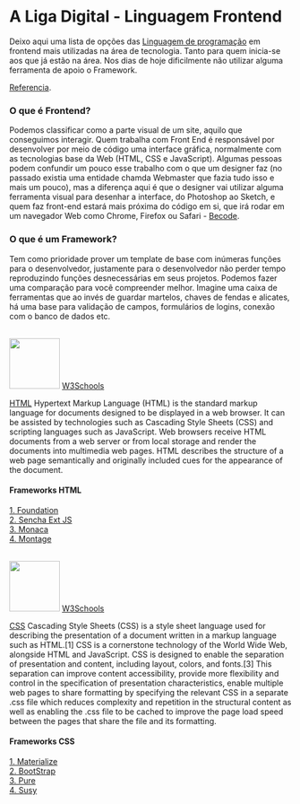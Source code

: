 # A Liga Digital - Linguagem Frontend

Deixo aqui uma lista de opções das [Linguagem de programação](https://pt.wikipedia.org/wiki/Linguagem_de_programa%C3%A7%C3%A3o) em frontend mais utilizadas na área de tecnologia. Tanto para quem inicia-se aos que já estão na área. Nos dias de hoje dificilmente não utilizar alguma ferramenta de apoio o Framework.<p> [Referencia](https://www.alura.com.br/artigos/o-que-e-front-end-e-back-end).

### O que é Frontend?<p>
Podemos classificar como a parte visual de um site, aquilo que conseguimos interagir. Quem trabalha com Front End é responsável por desenvolver por meio de código uma interface gráfica, normalmente com as tecnologias base da Web (HTML, CSS e JavaScript). Algumas pessoas podem confundir um pouco esse trabalho com o que um designer faz (no passado existia uma entidade chamda Webmaster que fazia tudo isso e mais um pouco), mas a diferença aqui é que o designer vai utilizar alguma ferramenta visual para desenhar a interface, do Photoshop ao Sketch, e quem faz front-end estará mais próxima do código em si, que irá rodar em um navegador Web como Chrome, Firefox ou Safari - [Becode](https://becode.com.br/frameworks-front-end-mais-amados-segundo-github/).

### O que é um Framework?
Tem como prioridade prover um template de base com inúmeras funções para o desenvolvedor, justamente para o desenvolvedor não perder tempo reproduzindo funções desnecessárias em seus projetos. Podemos fazer uma comparação para você compreender melhor. Imagine uma caixa de ferramentas que ao invés de guardar martelos, chaves de fendas e alicates, há uma base para validação de campos, formulários de logins, conexão com o banco de dados etc.
 
<br><img height="90" src=https://www.seaicons.com/wp-content/uploads/2015/07/Other-html-5-icon.png /> [W3Schools](https://www.w3schools.com/html/)

[HTML](https://en.wikipedia.org/wiki/HTML) Hypertext Markup Language (HTML) is the standard markup language for documents designed to be displayed in a web browser. It can be assisted by technologies such as Cascading Style Sheets (CSS) and scripting languages such as JavaScript. Web browsers receive HTML documents from a web server or from local storage and render the documents into multimedia web pages. HTML describes the structure of a web page semantically and originally included cues for the appearance of the document.

#### Frameworks HTML

[1. Foundation](https://foundation.zurb.com/)<br>
[2. Sencha Ext JS](https://www.sencha.com/products/extjs/)<br>
[3. Monaca](https://monaca.io/)<br>
[4. Montage](http://montagejs.org/)<br>

<br><img height="90" src=https://cdn.iconscout.com/icon/free/png-512/css-118-569410.png /> [W3Schools](https://www.w3schools.com/css/default.asp)

[CSS](https://en.wikipedia.org/wiki/CSS) Cascading Style Sheets (CSS) is a style sheet language used for describing the presentation of a document written in a markup language such as HTML.[1] CSS is a cornerstone technology of the World Wide Web, alongside HTML and JavaScript. CSS is designed to enable the separation of presentation and content, including layout, colors, and fonts.[3] This separation can improve content accessibility, provide more flexibility and control in the specification of presentation characteristics, enable multiple web pages to share formatting by specifying the relevant CSS in a separate .css file which reduces complexity and repetition in the structural content as well as enabling the .css file to be cached to improve the page load speed between the pages that share the file and its formatting.

#### Frameworks CSS

[1. Materialize](http://materializecss.com/)<br>
[2. BootStrap](https://getbootstrap.com/)<br>
[3. Pure](https://purecss.io/)<br>
[4. Susy](http://oddbird.net/susy/)<br>
